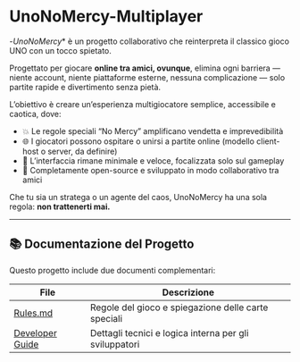 # UnoNoMercy-Multiplayer

-*UnoNoMercy** è un progetto collaborativo che reinterpreta il classico gioco UNO con un tocco spietato.

Progettato per giocare **online tra amici, ovunque**, elimina ogni barriera — niente account, niente piattaforme esterne, nessuna complicazione — solo partite rapide e divertimento senza pietà.

L’obiettivo è creare un’esperienza multigiocatore semplice, accessibile e caotica, dove:

- 💥 Le regole speciali “No Mercy” amplificano vendetta e imprevedibilità
- 🌐 I giocatori possono ospitare o unirsi a partite online (modello client-host o server, da definire)
- 🎨 L’interfaccia rimane minimale e veloce, focalizzata solo sul gameplay
- 🤝 Completamente open-source e sviluppato in modo collaborativo tra amici

Che tu sia un stratega o un agente del caos, UnoNoMercy ha una sola regola: **non trattenerti mai.**

---

## 📚 Documentazione del Progetto

Questo progetto include due documenti complementari:

| File                               | Descrizione                                            |
| ---------------------------------- | ------------------------------------------------------ |
| [Rules.md](Doc/Rules.md)           | Regole del gioco e spiegazione delle carte speciali    |
| [Developer Guide](Doc/DevGuide.md) | Dettagli tecnici e logica interna per gli sviluppatori |
